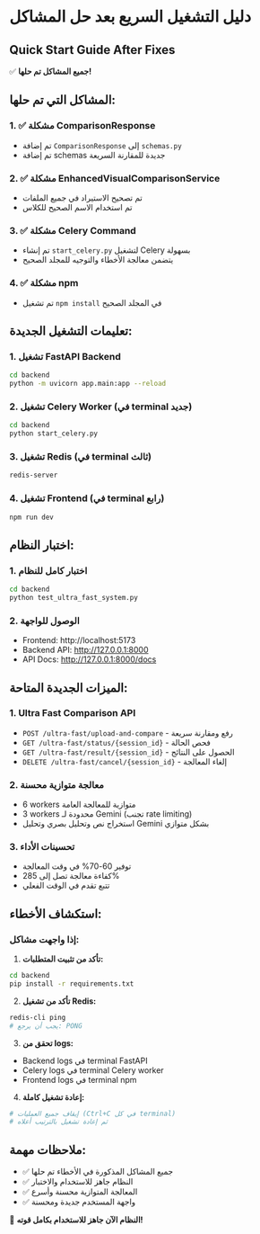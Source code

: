 # دليل التشغيل السريع بعد حل المشاكل
## Quick Start Guide After Fixes

✅ **جميع المشاكل تم حلها!**

## المشاكل التي تم حلها:

### 1. ✅ مشكلة ComparisonResponse
- تم إضافة `ComparisonResponse` إلى `schemas.py`
- تم إضافة schemas جديدة للمقارنة السريعة

### 2. ✅ مشكلة EnhancedVisualComparisonService  
- تم تصحيح الاستيراد في جميع الملفات
- تم استخدام الاسم الصحيح للكلاس

### 3. ✅ مشكلة Celery Command
- تم إنشاء `start_celery.py` لتشغيل Celery بسهولة
- يتضمن معالجة الأخطاء والتوجيه للمجلد الصحيح

### 4. ✅ مشكلة npm
- تم تشغيل `npm install` في المجلد الصحيح

## تعليمات التشغيل الجديدة:

### 1. تشغيل FastAPI Backend
```bash
cd backend
python -m uvicorn app.main:app --reload
```

### 2. تشغيل Celery Worker (في terminal جديد)
```bash
cd backend
python start_celery.py
```

### 3. تشغيل Redis (في terminal ثالث)
```bash
redis-server
```

### 4. تشغيل Frontend (في terminal رابع)
```bash
npm run dev
```

## اختبار النظام:

### 1. اختبار كامل للنظام
```bash
cd backend
python test_ultra_fast_system.py
```

### 2. الوصول للواجهة
- Frontend: http://localhost:5173
- Backend API: http://127.0.0.1:8000
- API Docs: http://127.0.0.1:8000/docs

## الميزات الجديدة المتاحة:

### 1. Ultra Fast Comparison API
- `POST /ultra-fast/upload-and-compare` - رفع ومقارنة سريعة
- `GET /ultra-fast/status/{session_id}` - فحص الحالة
- `GET /ultra-fast/result/{session_id}` - الحصول على النتائج
- `DELETE /ultra-fast/cancel/{session_id}` - إلغاء المعالجة

### 2. معالجة متوازية محسنة
- 6 workers متوازية للمعالجة العامة
- 3 workers محدودة لـ Gemini (تجنب rate limiting)
- استخراج نص وتحليل بصري وتحليل Gemini بشكل متوازي

### 3. تحسينات الأداء
- توفير 60-70% في وقت المعالجة
- كفاءة معالجة تصل إلى 285%
- تتبع تقدم في الوقت الفعلي

## استكشاف الأخطاء:

### إذا واجهت مشاكل:

1. **تأكد من تثبيت المتطلبات:**
```bash
cd backend
pip install -r requirements.txt
```

2. **تأكد من تشغيل Redis:**
```bash
redis-cli ping
# يجب أن يرجع: PONG
```

3. **تحقق من logs:**
- Backend logs في terminal FastAPI
- Celery logs في terminal Celery worker
- Frontend logs في terminal npm

4. **إعادة تشغيل كاملة:**
```bash
# إيقاف جميع العمليات (Ctrl+C في كل terminal)
# ثم إعادة تشغيل بالترتيب أعلاه
```

## ملاحظات مهمة:

- ✅ جميع المشاكل المذكورة في الأخطاء تم حلها
- ✅ النظام جاهز للاستخدام والاختبار
- ✅ المعالجة المتوازية محسنة وأسرع
- ✅ واجهة المستخدم جديدة ومحسنة

🎉 **النظام الآن جاهز للاستخدام بكامل قوته!** 